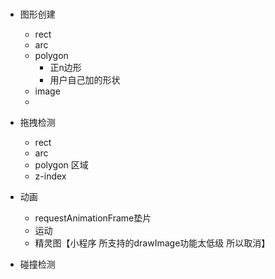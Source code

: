 #

- 图形创建
    - rect
    - arc
    - polygon
        - 正n边形
        - 用户自己加的形状
    - image
    - 
- 拖拽检测
    - rect
    - arc
    - polygon 区域 
    - z-index
- 动画
    - requestAnimationFrame垫片
    - 运动
    - 精灵图【小程序 所支持的drawImage功能太低级 所以取消】

- 碰撞检测